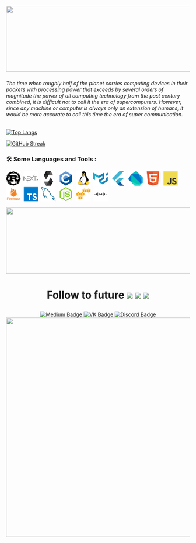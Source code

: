 
 <img src="https://media.giphy.com/media/3oEdv1GbekAakxXO8g/giphy.gif" height="180" width="1200"/>
 
 <h6>
    
The time when roughly half of the planet carries computing devices in their pockets with processing power that exceeds by several orders of magnitude the power of all computing technology from the past century combined, it is difficult not to call it the era of supercomputers. However, since any machine or computer is always only an extension of humans, it would be more accurate to call this time the era of super communication.
 
</h6>


[![Top Langs](https://github-readme-stats.vercel.app/api/top-langs/?username=themacroeconomicdao&layout=compact&card_width=1200px&theme=vision-friendly-dark)](https://github.com/anuraghazra/github-readme-stats)

[![GitHub Streak](http://github-readme-streak-stats.herokuapp.com?user=themacroeconomicdao&theme=neon-dark&border_radius=8.5&card_width=1200)](https://git.io/streak-stats)



 

 
### :hammer_and_wrench: Some Languages and Tools : 


<div>
 
  <img src="https://github.com/devicons/devicon/blob/master/icons/rust/rust-plain.svg" title="Rust" alt="Rust " width="40" height="40"/>&nbsp;
  <img src="https://github.com/devicons/devicon/blob/master/icons/nextjs/nextjs-original-wordmark.svg" title="Next" alt="Next " width="40" height="40"/>&nbsp;
  <img src="https://github.com/devicons/devicon/blob/master/icons/solidity/solidity-original.svg"  title="Solidity" alt="Solidity" width="40" height="40"/>&nbsp;
  <img src="https://github.com/devicons/devicon/blob/master/icons/c/c-original.svg" title="C" alt="C " width="40" height="40"/>&nbsp;
  <img src="https://github.com/devicons/devicon/blob/master/icons/linux/linux-original.svg" title="Linux" alt="Linux" width="40" height="40"/>&nbsp;
  <img src="https://github.com/devicons/devicon/blob/master/icons/materialui/materialui-original.svg" title="Material UI" alt="Material UI" width="40" height="40"/>&nbsp;
  <img src="https://github.com/devicons/devicon/blob/master/icons/flutter/flutter-original.svg" title="Flutter" alt="Flutter" width="40" height="40"/>&nbsp;
  <img src="https://github.com/devicons/devicon/blob/master/icons/dart/dart-original.svg" title="Dart" alt="Dart " width="40" height="40"/>&nbsp;
  <img src="https://github.com/devicons/devicon/blob/master/icons/html5/html5-original.svg" title="HTML5" alt="HTML" width="40" height="40"/>&nbsp;
  <img src="https://github.com/devicons/devicon/blob/master/icons/javascript/javascript-original.svg" title="JavaScript" alt="JavaScript" width="40" height="40"/>&nbsp;
  <img src="https://github.com/devicons/devicon/blob/master/icons/firebase/firebase-plain-wordmark.svg" title="Firebase" alt="Firebase" width="40" height="40"/>&nbsp;
  <img src="https://github.com/devicons/devicon/blob/master/icons/typescript/typescript-original.svg" title="Typescript"  alt="Typescript" width="40" height="40"/>&nbsp;
  <img src="https://github.com/devicons/devicon/blob/master/icons/mysql/mysql-original.svg" title="MySQL"  alt="MySQL" width="40" height="40"/>&nbsp;
  <img src="https://github.com/devicons/devicon/blob/master/icons/nodejs/nodejs-original.svg" title="NodeJS" alt="NodeJS" width="40" height="40"/>&nbsp;
  <img src="https://github.com/devicons/devicon/blob/master/icons/amazonwebservices/amazonwebservices-original.svg" title="AWS" alt="AWS" width="40" height="40"/>&nbsp;
  <img src="https://github.com/vorillaz/devicons/blob/master/!SVG/cisco.svg" title="Cisco" alt="AWS" width="40" height="40"/>&nbsp;
 
  
</div>


<div id="header" align="center">
  <img src="https://media.giphy.com/media/d8iPm91TeShX4kHG69/giphy-downsized-large.gif" height="180" width="1200"/>
</div>



<div id="badges" align="center">
  <h1>
    
  Follow to future
    <img src="https://media.giphy.com/media/v1.Y2lkPTc5MGI3NjExNTE4M2ZkMzliNmQwMTI1MDZmNjhhYTc0YzhhZmE3ZmQ5YWI0MjNlOCZlcD12MV9pbnRlcm5hbF9naWZzX2dpZklkJmN0PWc/3o85xCVo1diTHyIoPC/giphy.gif" width="40px"/>
    <img src="https://media.giphy.com/media/2g8EYDN0VWFMY/giphy.gif" width="40px"/>
    <img src="https://media.giphy.com/media/xTiTnwtxXU2SbrTsmA/giphy.gif" width="40px"/>
       
</h1>
  
  
  
  <a href="https://medium.com/@themacroeconomicdao">
    <img src="https://img.shields.io/badge/Medium-%20-orange?logo=medium&logoColor=white?style=plastic" alt="Medium Badge"/>
  </a>
  
  <a href="https://vk.com/superuserfucker">
  <img src="https://img.shields.io/badge/VK-%20-blue?logo=vk&logoColor=white?style=plastic" alt="VK Badge"/>
  </a>
  
  <a href="https://discord.gg/XuFSY2ESGe">
  <img src="https://img.shields.io/badge/Discord-%20-blue?logo=discord&logoColor=red?style=plastic" alt="Discord Badge"/>
  </a>
  
</div>

 

<div id="header" align="center">
  <img src="https://sun9-21.userapi.com/impg/ec6tf2IkCIB2tVKocxuEPZtMUOLlNx79GoUTng/8e7DP4KMq-0.jpg?size=1280x910&quality=95&sign=6062c2bad7042e4e18b5570f02163d6a&type=album" height="600" width="1200"/>
</div>






